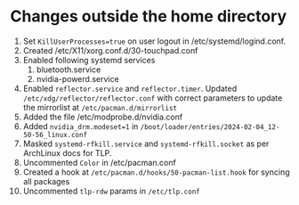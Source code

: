 # Changes outside the home directory

01. Set `KillUserProcesses=true` on user logout in /etc/systemd/logind.conf.
02. Created /etc/X11/xorg.conf.d/30-touchpad.conf
03. Enabled following systemd services
    1. bluetooth.service
    2. nvidia-powerd.service
04. Enabled `reflector.service` and `reflector.timer`. Updated `/etc/xdg/reflector/reflector.conf`
    with correct parameters to update the mirrorlist at `/etc/pacman.d/mirrorlist`
05. Added the file /etc/modprobe.d/nvidia.conf
06. Added `nvidia_drm.modeset=1` in `/boot/loader/entries/2024-02-04_12-50-56_linux.conf`
07. Masked `systemd-rfkill.service` and `systemd-rfkill.socket` as per ArchLinux docs for TLP.
08. Uncommented `Color` in /etc/pacman.conf
09. Created a hook at `/etc/pacman.d/hooks/50-pacman-list.hook` for syncing all packages
10. Uncommented `tlp-rdw` params in `/etc/tlp.conf`
